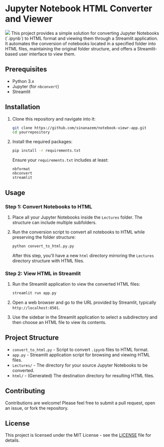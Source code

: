 # Jupyter Notebook HTML Converter and Viewer
<img src="https://www.adobe.com/uk/acrobat/resources/document-files/text-files/media_171e0b0e52c88c407fa45279fe385fd1b88dd4412.png?width=750&format=png&optimize=medium">
This project provides a simple solution for converting Jupyter Notebooks (`.ipynb`) to HTML format and viewing them through a Streamlit application. It automates the conversion of notebooks located in a specified folder into HTML files, maintaining the original folder structure, and offers a Streamlit-based user interface to view them.

## Prerequisites

- Python 3.x
- Jupyter (for `nbconvert`)
- Streamlit

## Installation

1. Clone this repository and navigate into it:

    ```bash
    git clone https://github.com/sinanazem/notebook-viewr-app.git
    cd yourrepository
    ```

2. Install the required packages:

    ```bash
    pip install -r requirements.txt
    ```

   Ensure your `requirements.txt` includes at least:
   ```
   nbformat
   nbconvert
   streamlit
   ```

## Usage

### Step 1: Convert Notebooks to HTML

1. Place all your Jupyter Notebooks inside the `Lectures` folder. The structure can include multiple subfolders.

2. Run the conversion script to convert all notebooks to HTML while preserving the folder structure:

    ```bash
    python convert_to_html.py.py
    ```

   After this step, you'll have a new `html` directory mirroring the `Lectures` directory structure with HTML files.

### Step 2: View HTML in Streamlit

1. Run the Streamlit application to view the converted HTML files:

    ```bash
    streamlit run app.py
    ```

2. Open a web browser and go to the URL provided by Streamlit, typically `http://localhost:8501`.

3. Use the sidebar in the Streamlit application to select a subdirectory and then choose an HTML file to view its contents.

## Project Structure

- `convert_to_html.py` - Script to convert `.ipynb` files to HTML format.
- `app.py` - Streamlit application script for browsing and viewing HTML files.
- `Lectures/` - The directory for your source Jupyter Notebooks to be converted.
- `html/` - (Generated) The destination directory for resulting HTML files.

## Contributing

Contributions are welcome! Please feel free to submit a pull request, open an issue, or fork the repository.

## License

This project is licensed under the MIT License - see the [LICENSE](LICENSE) file for details.

